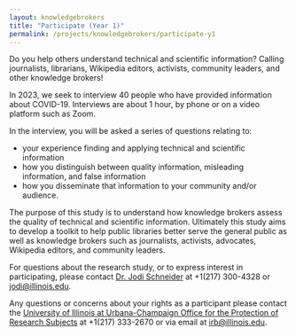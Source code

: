 ```yaml
---
layout: knowledgebrokers
title: "Participate (Year 1)"
permalink: /projects/knowledgebrokers/participate-y1
---
```


Do you help others understand technical and scientific information? 
Calling journalists, librarians, Wikipedia editors, activists, community leaders, and other knowledge brokers!

In 2023, we seek to interview 40 people who have provided information about COVID-19. Interviews are about 1 hour, by phone or on a video platform such as Zoom. 

In the interview, you will be asked a series of questions relating to:
* your experience finding and applying technical and scientific information
* how you distinguish between quality information, misleading information, and false information
* how you disseminate that information to your community and/or audience.

The purpose of this study is to understand how knowledge brokers assess the quality of technical and scientific information. Ultimately this study aims to develop a toolkit to help public libraries better serve the general public as well as knowledge brokers such as journalists, activists, advocates, Wikipedia editors, and community leaders. 

For questions about the research study, or to express interest in participating, please contact [Dr. Jodi Schneider](https://ischool.illinois.edu/people/jodi-schneider) at +1(217) 300-4328 or jodi@illinois.edu.

Any questions or concerns about your rights as a participant please contact the [University of Illinois at Urbana-Champaign Office for the Protection of Research Subjects](https://oprs.research.illinois.edu) at +1(217) 333-2670 or via email at irb@illinois.edu.
